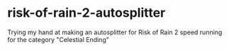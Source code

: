 # risk-of-rain-2-autosplitter
Trying my hand at making an autosplitter for Risk of Rain 2 speed running for the category "Celestial Ending"
